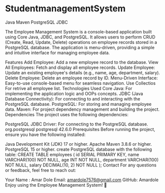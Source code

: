 # StudentmanagementSystem
Java Maven PostgreSQL JDBC

The Employee Management System is a console-based application built using Core Java, JDBC, and PostgreSQL. It allows users to perform CRUD (Create, Read, Update, Delete) operations on employee records stored in a PostgreSQL database. The application is menu-driven, providing a simple and intuitive interface for managing employee data.

Features
Add Employee: Add a new employee record to the database.
View All Employees: Fetch and display all employee records.
Update Employee: Update an existing employee's details (e.g., name, age, department, salary).
Delete Employee: Delete an employee record by ID.
Menu-Driven Interface: Easy-to-use console-based menu for seamless navigation.
Use Collectios For retrive all employee list.
Technologies Used
Core Java: For implementing the application logic and OOPs concepts.
JDBC (Java Database Connectivity): For connecting to and interacting with the PostgreSQL database.
PostgreSQL: For storing and managing employee data.
Maven: For project dependency management and building the project.
Dependencies
The project uses the following dependencies:

PostgreSQL JDBC Driver: For connecting to the PostgreSQL database.
<dependency>
    <groupId>org.postgresql</groupId>
    <artifactId>postgresql</artifactId>
    <version>42.6.0</version>
</dependency>
Prerequisites
Before running the project, ensure you have the following installed:

Java Development Kit (JDK) 17 or higher.
Apache Maven 3.8.6 or higher.
PostgreSQL 15 or higher.
create PostgreSQL database with the following table:
CREATE TABLE employees (
    id SERIAL PRIMARY KEY,
    name VARCHAR(100) NOT NULL,
    age INT NOT NULL,
    department VARCHAR(100) NOT NULL,
    salary DECIMAL(10, 2) NOT NULL
);
Contact
For any questions or feedback, feel free to reach out:

Your Name : Amar Dole
Email: amardole7576@gmail.com
GitHub: Amardole
Enjoy using the Employee Management System! 🚀
